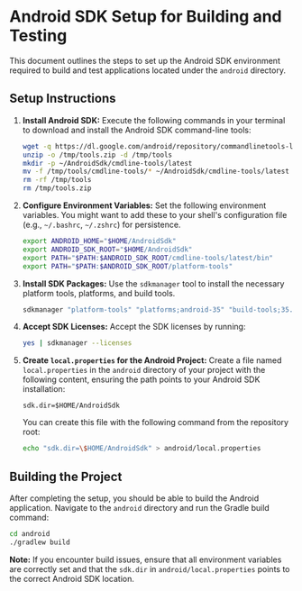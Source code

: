 # Android SDK Setup for Building and Testing

This document outlines the steps to set up the Android SDK environment required to build and test applications located under the `android` directory.

## Setup Instructions

1.  **Install Android SDK:**
    Execute the following commands in your terminal to download and install the Android SDK command-line tools:
    ```bash
    wget -q https://dl.google.com/android/repository/commandlinetools-linux-13114758_latest.zip -O /tmp/tools.zip
    unzip -o /tmp/tools.zip -d /tmp/tools
    mkdir -p ~/AndroidSdk/cmdline-tools/latest
    mv -f /tmp/tools/cmdline-tools/* ~/AndroidSdk/cmdline-tools/latest
    rm -rf /tmp/tools
    rm /tmp/tools.zip
    ```

2.  **Configure Environment Variables:**
    Set the following environment variables. You might want to add these to your shell's configuration file (e.g., `~/.bashrc`, `~/.zshrc`) for persistence.
    ```bash
    export ANDROID_HOME="$HOME/AndroidSdk"
    export ANDROID_SDK_ROOT="$HOME/AndroidSdk"
    export PATH="$PATH:$ANDROID_SDK_ROOT/cmdline-tools/latest/bin"
    export PATH="$PATH:$ANDROID_SDK_ROOT/platform-tools"
    ```

3.  **Install SDK Packages:**
    Use the `sdkmanager` tool to install the necessary platform tools, platforms, and build tools.
    ```bash
    sdkmanager "platform-tools" "platforms;android-35" "build-tools;35.0.1"
    ```

4.  **Accept SDK Licenses:**
    Accept the SDK licenses by running:
    ```bash
    yes | sdkmanager --licenses
    ```

5.  **Create `local.properties` for the Android Project:**
    Create a file named `local.properties` in the `android` directory of your project with the following content, ensuring the path points to your Android SDK installation:
    ```properties
    sdk.dir=$HOME/AndroidSdk
    ```

    You can create this file with the following command from the repository root:
    ```bash
    echo "sdk.dir=\$HOME/AndroidSdk" > android/local.properties
    ```

## Building the Project

After completing the setup, you should be able to build the Android application. Navigate to the `android` directory and run the Gradle build command:

```bash
cd android
./gradlew build
```

**Note:** If you encounter build issues, ensure that all environment variables are correctly set and that the `sdk.dir` in `android/local.properties` points to the correct Android SDK location.
